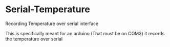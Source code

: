 # Serial-Temperature
Recording Temperature over serial interface

This is specifically meant for an arduino (That must be on COM3) it records the temperature over serial
